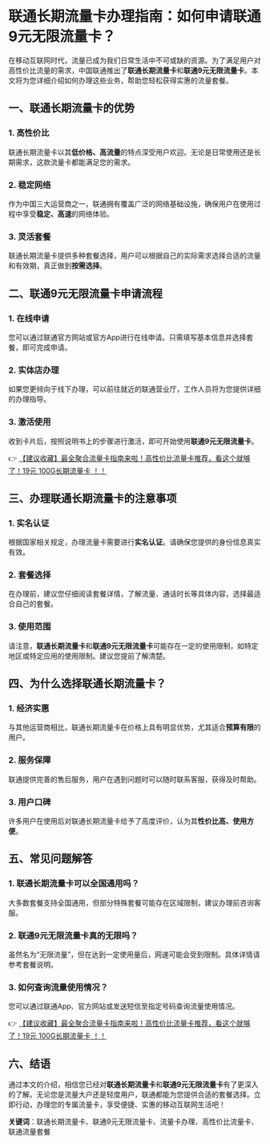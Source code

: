 # 联通长期流量卡办理指南：如何申请联通9元无限流量卡？

在移动互联网时代，流量已成为我们日常生活中不可或缺的资源。为了满足用户对高性价比流量的需求，中国联通推出了**联通长期流量卡**和**联通9元无限流量卡**。本文将为您详细介绍如何办理这些业务，帮助您轻松获得实惠的流量套餐。

## 一、联通长期流量卡的优势

### 1. 高性价比
联通长期流量卡以其**低价格、高流量**的特点深受用户欢迎。无论是日常使用还是长期需求，这款流量卡都能满足您的需求。

### 2. 稳定网络
作为中国三大运营商之一，联通拥有覆盖广泛的网络基础设施，确保用户在使用过程中享受**稳定、高速**的网络体验。

### 3. 灵活套餐
联通长期流量卡提供多种套餐选择，用户可以根据自己的实际需求选择合适的流量和有效期，真正做到**按需选择**。

## 二、联通9元无限流量卡申请流程

### 1. 在线申请
您可以通过联通官方网站或官方App进行在线申请。只需填写基本信息并选择套餐，即可完成申请。

### 2. 实体店办理
如果您更倾向于线下办理，可以前往就近的联通营业厅，工作人员将为您提供详细的办理指导。

### 3. 激活使用
收到卡片后，按照说明书上的步骤进行激活，即可开始使用**联通9元无限流量卡**。

👉 [【建议收藏】最全聚合流量卡指南来啦！高性价比流量卡推荐，看这个就够了！19元 100G长期流量卡 ！！](https://bit.ly/Liuliangka)

## 三、办理联通长期流量卡的注意事项

### 1. 实名认证
根据国家相关规定，办理流量卡需要进行**实名认证**。请确保您提供的身份信息真实有效。

### 2. 套餐选择
在办理前，建议您仔细阅读套餐详情，了解流量、通话时长等具体内容，选择最适合自己的套餐。

### 3. 使用范围
请注意，**联通长期流量卡**和**联通9元无限流量卡**可能存在一定的使用限制，如特定地区或特定应用的使用限制。建议您提前了解清楚。

## 四、为什么选择联通长期流量卡？

### 1. 经济实惠
与其他运营商相比，联通长期流量卡在价格上具有明显优势，尤其适合**预算有限**的用户。

### 2. 服务保障
联通提供完善的售后服务，用户在遇到问题时可以随时联系客服，获得及时帮助。

### 3. 用户口碑
许多用户在使用后对联通长期流量卡给予了高度评价，认为其**性价比高、使用方便**。

## 五、常见问题解答

### 1. 联通长期流量卡可以全国通用吗？
大多数套餐支持全国通用，但部分特殊套餐可能存在区域限制，建议办理前咨询客服。

### 2. 联通9元无限流量卡真的无限吗？
虽然名为“无限流量”，但在达到一定使用量后，网速可能会受到限制。具体详情请参考套餐说明。

### 3. 如何查询流量使用情况？
您可以通过联通App、官方网站或发送短信至指定号码查询流量使用情况。

👉 [【建议收藏】最全聚合流量卡指南来啦！高性价比流量卡推荐，看这个就够了！19元 100G长期流量卡 ！！](https://bit.ly/Liuliangka)

## 六、结语

通过本文的介绍，相信您已经对**联通长期流量卡**和**联通9元无限流量卡**有了更深入的了解。无论您是流量大户还是轻度用户，联通都能为您提供合适的套餐选择。立即行动，办理您的专属流量卡，享受便捷、实惠的移动互联网生活吧！

**关键词**：联通长期流量卡、联通9元无限流量卡、流量卡办理、高性价比流量卡、联通流量套餐